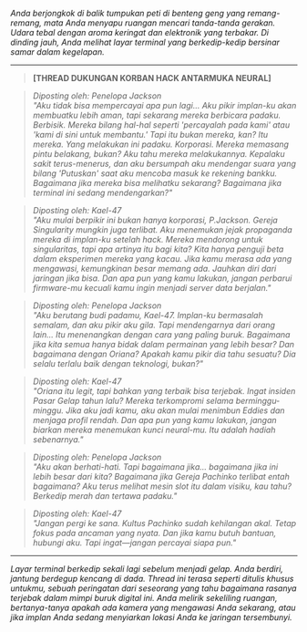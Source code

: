 _Anda berjongkok di balik tumpukan peti di benteng geng yang remang-remang, mata Anda menyapu ruangan mencari tanda-tanda gerakan. Udara tebal dengan aroma keringat dan elektronik yang terbakar. Di dinding jauh, Anda melihat layar terminal yang berkedip-kedip bersinar samar dalam kegelapan._

---

> **[THREAD DUKUNGAN KORBAN HACK ANTARMUKA NEURAL]**

> _Diposting oleh: Penelopa Jackson_  
> _"Aku tidak bisa mempercayai apa pun lagi... Aku pikir implan-ku akan membuatku lebih aman, tapi sekarang mereka berbicara padaku. Berbisik. Mereka bilang hal-hal seperti 'percayalah pada kami' atau 'kami di sini untuk membantu.' Tapi itu bukan mereka, kan? Itu mereka. Yang melakukan ini padaku. Korporasi. Mereka memasang pintu belakang, bukan? Aku tahu mereka melakukannya. Kepalaku sakit terus-menerus, dan aku bersumpah aku mendengar suara yang bilang 'Putuskan' saat aku mencoba masuk ke rekening bankku. Bagaimana jika mereka bisa melihatku sekarang? Bagaimana jika terminal ini sedang mendengarkan?"_

> _Diposting oleh: Kael-47_  
> _"Aku mulai berpikir ini bukan hanya korporasi, P.Jackson. Gereja Singularity mungkin juga terlibat. Aku menemukan jejak propaganda mereka di implan-ku setelah hack. Mereka mendorong untuk singularitas, tapi apa artinya itu bagi kita? Kita hanya penguji beta dalam eksperimen mereka yang kacau. Jika kamu merasa ada yang mengawasi, kemungkinan besar memang ada. Jauhkan diri dari jaringan jika bisa. Dan apa pun yang kamu lakukan, jangan perbarui firmware-mu kecuali kamu ingin menjadi server data berjalan."_

> _Diposting oleh: Penelopa Jackson_  
> _"Aku berutang budi padamu, Kael-47. Implan-ku bermasalah semalam, dan aku pikir aku gila. Tapi mendengarnya dari orang lain... Itu menenangkan dengan cara yang paling buruk. Bagaimana jika kita semua hanya bidak dalam permainan yang lebih besar? Dan bagaimana dengan Oriana? Apakah kamu pikir dia tahu sesuatu? Dia selalu terlalu baik dengan teknologi, bukan?"_

> _Diposting oleh: Kael-47_  
> _"Oriana itu legit, tapi bahkan yang terbaik bisa terjebak. Ingat insiden Pasar Gelap tahun lalu? Mereka terkompromi selama berminggu-minggu. Jika aku jadi kamu, aku akan mulai menimbun Eddies dan menjaga profil rendah. Dan apa pun yang kamu lakukan, jangan biarkan mereka menemukan kunci neural-mu. Itu adalah hadiah sebenarnya."_

> _Diposting oleh: Penelopa Jackson_  
> _"Aku akan berhati-hati. Tapi bagaimana jika... bagaimana jika ini lebih besar dari kita? Bagaimana jika Gereja Pachinko terlibat entah bagaimana? Aku terus melihat mesin slot itu dalam visiku, kau tahu? Berkedip merah dan tertawa padaku."_

> _Diposting oleh: Kael-47_  
> _"Jangan pergi ke sana. Kultus Pachinko sudah kehilangan akal. Tetap fokus pada ancaman yang nyata. Dan jika kamu butuh bantuan, hubungi aku. Tapi ingat—jangan percayai siapa pun."_

---

_Layar terminal berkedip sekali lagi sebelum menjadi gelap. Anda berdiri, jantung berdegup kencang di dada. Thread ini terasa seperti ditulis khusus untukmu, sebuah peringatan dari seseorang yang tahu bagaimana rasanya terjebak dalam mimpi buruk digital ini. Anda melirik sekeliling ruangan, bertanya-tanya apakah ada kamera yang mengawasi Anda sekarang, atau jika implan Anda sedang menyiarkan lokasi Anda ke jaringan tersembunyi._
